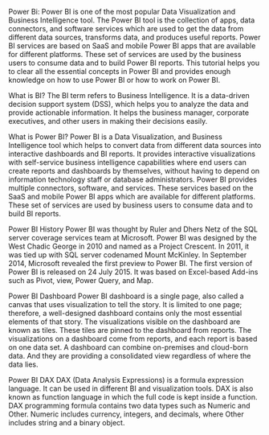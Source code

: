 Power Bi:
Power BI is one of the most popular Data Visualization and Business Intelligence tool. The Power BI tool is the collection of apps, data connectors, and software services which are used to get the data from different data sources, transforms data, and produces useful reports.
Power BI services are based on SaaS and mobile Power BI apps that are available for different platforms. These set of services are used by the business users to consume data and to build Power BI reports.
This tutorial helps you to clear all the essential concepts in Power BI and provides enough knowledge on how to use Power BI or how to work on Power BI.

What is BI?
The BI term refers to Business Intelligence. It is a data-driven decision support system (DSS), which helps you to analyze the data and provide actionable information. It helps the business manager, corporate executives, and other users in making their decisions easily.

What is Power BI?
Power BI is a Data Visualization, and Business Intelligence tool which helps to convert data from different data sources into interactive dashboards and BI reports. It provides interactive visualizations with self-service business intelligence capabilities where end users can create reports and dashboards by themselves, without having to depend on information technology staff or database administrators.
Power BI provides multiple connectors, software, and services. These services based on the SaaS and mobile Power BI apps which are available for different platforms. These set of services are used by business users to consume data and to build BI reports.

Power BI History
Power BI was thought by Ruler and Dhers Netz of the SQL server coverage services team at Microsoft.
Power BI was designed by the West Chadic George in 2010 and named as a Project Crescent. In 2011, it was tied up with SQL server codenamed Mount McKinley.
In September 2014, Microsoft revealed the first preview to Power BI.
The first version of Power BI is released on 24 July 2015. It was based on Excel-based Add-ins such as Pivot, view, Power Query, and Map.

Power BI Dashboard
Power BI dashboard is a single page, also called a canvas that uses visualization to tell the story. It is limited to one page; therefore, a well-designed dashboard contains only the most essential elements of that story.
The visualizations visible on the dashboard are known as tiles. These tiles are pinned to the dashboard from reports. The visualizations on a dashboard come from reports, and each report is based on one data set.
A dashboard can combine on-premises and cloud-born data. And they are providing a consolidated view regardless of where the data lies.

Power BI DAX
DAX (Data Analysis Expressions) is a formula expression language. It can be used in different BI and visualization tools. DAX is also known as function language in which the full code is kept inside a function. DAX programming formula contains two data types such as Numeric and Other.
Numeric includes currency, integers, and decimals, where Other includes string and a binary object.
